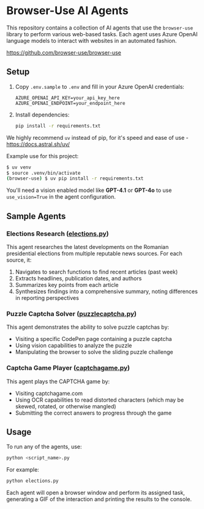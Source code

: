 # Browser-Use AI Agents

This repository contains a collection of AI agents that use the `browser-use` library to perform various web-based tasks. Each agent uses Azure OpenAI language models to interact with websites in an automated fashion.

https://github.com/browser-use/browser-use

## Setup

1. Copy `.env.sample` to `.env` and fill in your Azure OpenAI credentials:
   ```
   AZURE_OPENAI_API_KEY=your_api_key_here
   AZURE_OPENAI_ENDPOINT=your_endpoint_here
   ```

2. Install dependencies:
   ```bash
   pip install -r requirements.txt
   ```

We highly recommend `uv` instead of pip, for it's speed and ease of use - https://docs.astral.sh/uv/

Example use for this project:
```bash
$ uv venv
$ source .venv/bin/activate
(browser-use) $ uv pip install -r requirements.txt
```

You'll need a vision enabled model like **GPT-4.1** or **GPT-4o** to use `use_vision=True` in the agent configuration.

## Sample Agents

### Elections Research ([elections.py](elections.py))

This agent researches the latest developments on the Romanian presidential elections from multiple reputable news sources. For each source, it:
1. Navigates to search functions to find recent articles (past week)
2. Extracts headlines, publication dates, and authors
3. Summarizes key points from each article
4. Synthesizes findings into a comprehensive summary, noting differences in reporting perspectives

### Puzzle Captcha Solver ([puzzlecaptcha.py](puzzlecaptcha.py))

This agent demonstrates the ability to solve puzzle captchas by:
- Visiting a specific CodePen page containing a puzzle captcha
- Using vision capabilities to analyze the puzzle
- Manipulating the browser to solve the sliding puzzle challenge

### Captcha Game Player ([captchagame.py](captchagame.py))

This agent plays the CAPTCHA game by:
- Visiting captchagame.com
- Using OCR capabilities to read distorted characters (which may be skewed, rotated, or otherwise mangled)
- Submitting the correct answers to progress through the game

## Usage

To run any of the agents, use:

```bash
python <script_name>.py
```

For example:
```bash
python elections.py
```

Each agent will open a browser window and perform its assigned task, generating a GIF of the interaction and printing the results to the console.